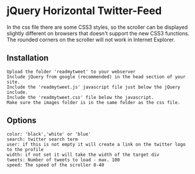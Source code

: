 jQuery Horizontal Twitter-Feed
=============

In the css file there are some CSS3 styles, so the scroller can be displayed slightly different on browsers that doesn't support the new CSS3 functions. The rounded corners on the scroller will not work in Internet Explorer.


Installation
-----------

    Upload the folder 'readmytweet' to your webserver
    Include jQuery from google (recommended) in the head section of your site.
    Include the 'readmytweet.js' javascript file just below the jQuery include.
    Include the 'readmytweet.css' file below the javascript.
    Make sure the images folder is in the same folder as the css file.


Options
-----

    color: 'black','white' or 'blue'
    search: twitter search term
    user: if this is not empty it will create a link on the twitter logo to the profile
    width: if not set it will take the width of the target div
    tweets: Number of tweets to load - max. 100
    speed: The speed of the scroller 0-40

